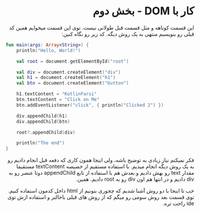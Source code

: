 <div dir="rtl">

# کار با DOM - بخش دوم

این قسمت کوتاهه و مثل قسمت قبل طولانی نیست. توی این قسمت میخوایم همین کد قبلی رو بنویسیم منتهی به یک روش دیگه. کد زیر رو نگاه کنین:

</div>

```kotlin
fun main(args: Array<String>) {
    println("Hello, World!")

    val root = document.getElementById("root")

    val div = document.createElement("div")
    val h1 = document.createElement("h1")
    val btn = document.createElement("button")

    h1.textContent = "KotlinFarsi"
    btn.textContent = "Click on Me"
    btn.addEventListener("click", { println("Clicked 2") })

    div.appendChild(h1)
    div.appendChild(btn)

    root?.appendChild(div)

    println("The end")
}
```

<div dir="rtl">


فکر نمیکنم نیاز زیادی به توضیح باشه، ولی اینجا همون کاری که دفعه قبل انجام دادیم رو به یک روش دیگه انجام میدیم. با استفاده مستقیم از خصیصه textContent مستقیما مقدار text رو بهش دادیم و بعدش هم با استفاده از تابع appendChild دوتا عنصر رو به div دادیم و در انتها هم اون div رو به root دادیم. همین.

خب تا اینجا با دو روش آشنا شدیم که چجوری بتونیم از html داخل کدمون استفاده کنیم. توی قسمت بعد روش سومی رو میگم که از روش های قبلی باحال­تر و استفاده ازش توی ide راحت تره.

</div>
